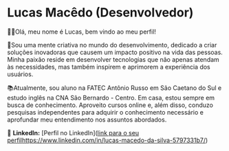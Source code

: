 <h1>Lucas Macêdo (Desenvolvedor)</h1>

🙋‍♂️Olá, meu nome é Lucas, bem vindo ao meu perfil!

🚀Sou uma mente criativa no mundo do desenvolvimento, dedicado a criar soluções inovadoras que causem um impacto positivo na vida das pessoas. Minha paixão reside em desenvolver tecnologias que não apenas atendam às necessidades, mas também inspirem e aprimorem a experiência dos usuários.

📚Atualmente, sou aluno na FATEC Antônio Russo em São Caetano do Sul e estudo inglês na CNA São Bernardo - Centro. Em casa, estou sempre em busca de conhecimento. Aproveito cursos online e, além disso, conduzo pesquisas independentes para adquirir o conhecimento necessário e aprofundar meu entendimento nos assuntos abordados.

🔗 **LinkedIn:** [Perfil no LinkedIn]([link para o seu perfil](https://www.linkedin.com/in/lucas-macedo-da-silva-5797331b7/)https://www.linkedin.com/in/lucas-macedo-da-silva-5797331b7/)
